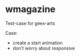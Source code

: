 # wmagazine
Test-case for geex-arts

Case:
- create a start animation
- don't worry about responsive
